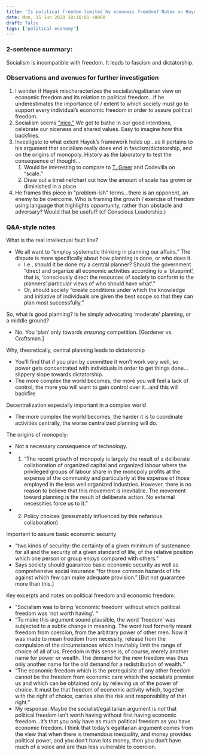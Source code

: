 ```yaml
---
title: 'Is political freedom limited by economic freedom? Notes on Hayek''s "The Road to Serfdom."'
date: Mon, 15 Jun 2020 18:16:01 +0000
draft: false
tags: ['political economy']
---
```


### 2-sentence summary:

Socialism is incompatible with freedom. It leads to fascism and dictatorship.

### Observations and avenues for further investigation

1.  I wonder if Hayek mischaracterizes the socialist/egalitarian view on economic freedom and its relation to political freedom…If he underestimates the importance of / extent to which society must go to support every individual’s economic freedom in order to assure political freedom.
2.  Socialism seems ["nice."](https://vividness.live/2011/06/10/nice-buddhism/) We get to bathe in our good intentions, celebrate our niceness and shared values. Easy to imagine how this backfires.
3.  Investigate to what extent Hayek’s framework holds up...as it pertains to his argument that socialism really does end in fascism/dictatorship, and on the origins of monopoly. History as the laboratory to test the consequence of thought...
    1.  Would be interesting to compare to [T. Greer](https://scholars-stage.blogspot.com/2013/07/economies-of-scale-killed-american-dream.html) and Codevilla on “scale.”
    2.  Draw out a timeline/chart out how the amount of scale has grown or diminished in a place
4.  He frames this piece in "problem-ish" terms…there is an opponent, an enemy to be overcome. Who is framing the growth / exercise of freedom using language that highlights opportunity, rather than obstacle and adversary? Would that be useful? (cf Conscious Leadership.)

### Q&A-style notes

What is the real intellectual fault line?

*   We all want to “employ systematic thinking in planning our affairs.” The dispute is more specifically about how planning is done, or who does it. 
    *   I.e., should it be done my a central planner? Should the government “direct and organize all economic activities according to a ‘blueprint’, that is, ‘consciously direct the resources of society to conform to the planners’ particular views of who should have what’.”
    *   Or, should society “create conditions under which the knowledge and initiative of individuals are given the best scope so that they can plan most successfully.” 

So, what is good planning? Is he simply advocating ‘moderate’ planning, or a middle ground?

*   No. You ‘plan’ only towards _ensuring_ competition. \[Gardener vs. Craftsman.\]

Why, theoretically, central planning leads to dictatorship

*   You’ll find that if you plan by committee it won’t work very well, so power gets concentrated with individuals in order to get things done…slippery slope towards dictatorship.
*   The more complex the world becomes, the more you will feel a lack of control, the more you will want to gain control over it…and this will backfire

Decentralization especially important in a complex world

*   The more complex the world becomes, the harder it is to coordinate activities centrally, the worse centralized planning will do.

The origins of monopoly:

*   Not a necessary consequence of technology.
*   1) “The recent growth of monopoly is largely the result of a deliberate collaboration of organized capital and organized labour where the privileged groups of labour share in the monopoly profits at the expense of the community and particularly at the expense of those employed in the less well organized industries. However, there is no reason to believe that this movement is inevitable. The movement toward planning is the result of deliberate action. No external necessities force us to it.” 
*   2) Policy choices (presumably influenced by this nefarious collaboration)

Important to assure basic economic security

*   “two kinds of security: the certainty of a given minimum of sustenance for all and the security of a given standard of life, of the relative position which one person or group enjoys compared with others.”
*   Says society should guarantee basic economic security as well as comprehensive social insurance “for those common hazards of life against which few can make adequate provision.” \[But not guarantee more than this.\]

Key excerpts and notes on political freedom and economic freedom:

*   “Socialism was to bring ‘economic freedom’ without which political freedom was ‘not worth having’. “
*   “To make this argument sound plausible, the word ‘freedom’ was subjected to a subtle change in meaning. The word had formerly meant freedom from coercion, from the arbitrary power of other men. Now it was made to mean freedom from necessity, release from the compulsion of the circumstances which inevitably limit the range of choice of all of us. Freedom in this sense is, of course, merely another name for power or wealth. The demand for the new freedom was thus only another name for the old demand for a redistribution of wealth.“
*   “The economic freedom which is the prerequisite of any other freedom cannot be the freedom from economic care which the socialists promise us and which can be obtained only by relieving us of the power of choice. It must be that freedom of economic activity which, together with the right of choice, carries also the risk and responsibility of that right.”
*   My response: Maybe the socialist/egalitarian argument is _not_ that political freedom isn’t worth having without first having economic freedom…it’s that you only have as much political freedom as you have economic freedom. I think that today’s egalitarian argument comes from the view that when there is tremendous inequality, and money provides political power, and you don’t have lots money, then you don’t have much of a voice and are thus less vulnerable to coercion.
